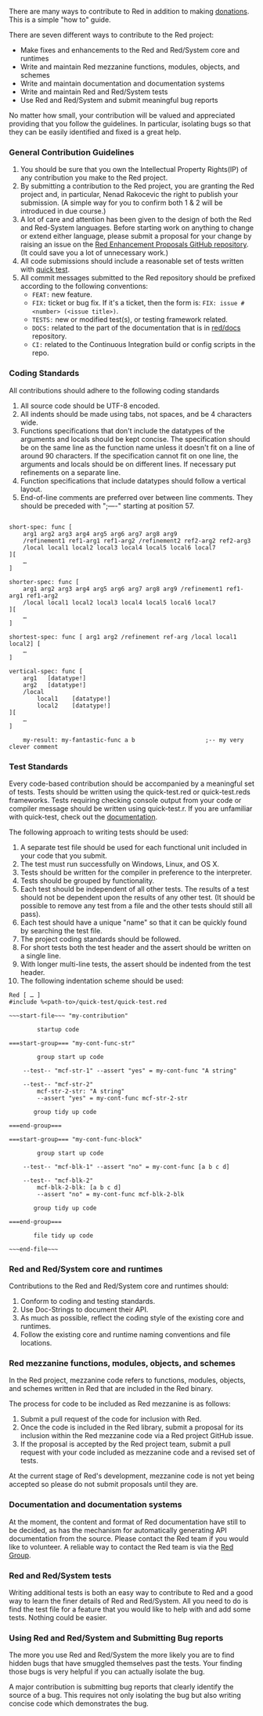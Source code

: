 There are many ways to contribute to Red in addition to making [donations](http://www.red-lang.org/p/donations.html). This is a simple "how to" guide.

There are seven different ways to contribute to the Red project:
* Make fixes and enhancements to the Red and Red/System core and runtimes
* Write and maintain Red mezzanine functions, modules, objects, and schemes   
* Write and maintain documentation and documentation systems
* Write and maintain Red and Red/System tests
* Use Red and Red/System and submit meaningful bug reports

No matter how small, your contribution will be valued and appreciated providing that you follow the guidelines. In particular, isolating bugs so that they can be easily identified and fixed is a great help.

### General Contribution Guidelines
1. You should be sure that you own the Intellectual Property Rights(IP) of any contribution you make to the Red project.
2. By submitting a contribution to the Red project, you are granting the Red project and, in particular, Nenad Rakocevic the right to publish your submission.
(A simple way for you to confirm both 1 & 2 will be introduced in due course.)
3. A lot of care and attention has been given to the design of both the Red and Red-System languages. Before starting work on anything to change or extend either language, please submit a proposal for your change by raising an issue on the [Red Enhancement Proposals GitHub repository](https://github.com/red/REP). (It could save you a lot of unnecessary work.)
4. All code submissions should include a reasonable set of tests written with [quick test](http://static.red-lang.org/red-system-quick-test.html).
5. All commit messages submitted to the Red repository should be prefixed according to the following conventions:
    * `FEAT:` new feature.
    * `FIX:` ticket or bug fix. If it's a ticket, then the form is: `FIX: issue #<number> (<issue title>)`.
    * `TESTS:` new or modified test(s), or testing framework related.
    * `DOCS:` related to the part of the documentation that is in [red/docs](https://github.com/red/docs) repository.
    * `CI:` related to the Continuous Integration build or config scripts in the repo.

### Coding Standards
All contributions should adhere to the following coding standards

1. All source code should be UTF-8 encoded.
2. All indents should be made using tabs, not spaces, and be 4 characters wide.
3. Functions specifications that don't include the datatypes of the arguments and locals should be kept concise. The specification should be on the same line as the function name unless it doesn't fit on a line of around 90 characters. If the specification cannot fit on one line, the arguments and locals should be on different lines. If necessary put refinements on a separate line.
4. Function specifications that include datatypes should follow a vertical layout.
5. End-of-line comments are preferred over between line comments. They should be preceded with ";—-" starting at position 57.
```

short-spec: func [
    arg1 arg2 arg3 arg4 arg5 arg6 arg7 arg8 arg9
    /refinement1 ref1-arg1 ref1-arg2 /refinement2 ref2-arg2 ref2-arg3
    /local local1 local2 local3 local4 local5 local6 local7
][
    …
]

shorter-spec: func [
    arg1 arg2 arg3 arg4 arg5 arg6 arg7 arg8 arg9 /refinement1 ref1-arg1 ref1-arg2 
    /local local1 local2 local3 local4 local5 local6 local7
][
    …
]

shortest-spec: func [ arg1 arg2 /refinement ref-arg /local local1 local2] [
    …
]

vertical-spec: func [
    arg1   [datatype!]
    arg2   [datatype!]
    /local
        local1    [datatype!]
        local2    [datatype!]     
][
    …
]
 
    my-result: my-fantastic-func a b                    ;-- my very clever comment
``` 


### Test Standards
Every code-based contribution should be accompanied by a meaningful set of tests. Tests should be written using the quick-test.red or quick-test.reds frameworks. Tests requiring checking console output from your code or compiler message should be written using quick-test.r. If you are unfamiliar with quick-test, check out the [documentation](http://static.red-lang.org/red-system-quick-test.html).

The following approach to writing tests should be used:

1. A separate test file should be used for each functional unit included in your code that you submit.
2. The test must run successfully on Windows, Linux, and OS X.
3. Tests should be written for the compiler in preference to the interpreter.
4. Tests should be grouped by functionality.
5. Each test should be independent of all other tests. The results of a test should not be dependent upon the results of any other test. (It should be possible to remove any test from a file and the other tests should still all pass).
6. Each test should have a unique "name" so that it can be quickly found by searching the test file.
7. The project coding standards should be followed.
8. For short tests both the test header and the assert should be written on a single line.
9. With longer multi-line tests, the assert should be indented from the test header.
10. The following indentation scheme should be used:
```
Red [ … ]
#include %<path-to>/quick-test/quick-test.red

~~~start-file~~~ "my-contribution"

        startup code

===start-group=== "my-cont-func-str"

        group start up code

    --test-- "mcf-str-1" --assert "yes" = my-cont-func "A string"

    --test-- "mcf-str-2"
        mcf-str-2-str: "A string"
        --assert "yes" = my-cont-func mcf-str-2-str

       group tidy up code

===end-group===

===start-group=== "my-cont-func-block"

        group start up code

    --test-- "mcf-blk-1" --assert "no" = my-cont-func [a b c d]

    --test-- "mcf-blk-2"
        mcf-blk-2-blk: [a b c d]
        --assert "no" = my-cont-func mcf-blk-2-blk

       group tidy up code

===end-group===

       file tidy up code

~~~end-file~~~

```

### Red and Red/System core and runtimes
Contributions to the Red and Red/System core and runtimes should:

1. Conform to coding and testing standards.
2. Use Doc-Strings to document their API.
3. As much as possible, reflect the coding style of the existing core and runtimes.
4. Follow the existing core and runtime naming conventions and file locations.

### Red mezzanine functions, modules, objects, and schemes
In the Red project, mezzanine code refers to functions, modules, objects, and schemes written in Red that are included in the Red binary. 

The process for code to be included as Red mezzanine is as follows:

1. Submit a pull request of the code for inclusion with Red.
2. Once the code is included in the Red library, submit a proposal for its inclusion within the Red mezzanine code via a Red project GitHub issue.
3. If the proposal is accepted by the Red project team, submit a pull request with your code included as mezzanine code and a revised set of tests.

At the current stage of Red's development, mezzanine code is not yet being accepted so please do not submit proposals until they are.

### Documentation and documentation systems
At the moment, the content and format of Red documentation have still to be decided, as has the mechanism for automatically generating API documentation from the source. Please contact the Red team if you would like to volunteer. A reliable way to contact the Red team is via the [Red Group](https://groups.google.com/forum/?hl=en#!forum/red-lang).

### Red and Red/System tests
Writing additional tests is both an easy way to contribute to Red and a good way to learn the finer details of Red and Red/System. All you need to do is find the test file for a feature that you would like to help with and add some tests. Nothing could be easier.


### Using Red and Red/System and Submitting Bug reports
The more you use Red and Red/System the more likely you are to find hidden bugs that have smuggled themselves past the tests. Your finding those bugs is very helpful if you can actually isolate the bug. 

A major contribution is submitting bug reports that clearly identify the source of a bug. This requires not only isolating the bug but also writing concise code which demonstrates the bug.
